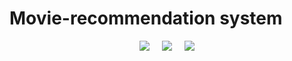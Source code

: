 # Movie-recommendation system
<div align="center">
 
  <img src="https://img.shields.io/badge/firefox-fail-red?style=flat&logo=firefox"/>&nbsp;&nbsp;&nbsp;&nbsp;
  <img src="https://img.shields.io/badge/chrome-success-green?style=flat&logo=google-chrome"/>&nbsp;&nbsp;&nbsp;&nbsp;
  <img src="https://img.shields.io/badge/safari-fail-red?style=flat&logo=safari"/>
</div>
<br>

